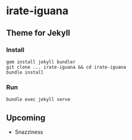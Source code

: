 # irate-iguana

## Theme for Jekyll

### Install

```
gem install jekyll bundler
git clone ... irate-iguana && cd irate-iguana
bundle install
```

### Run

```
bundle exec jekyll serve
```

## Upcoming
- Snazziness